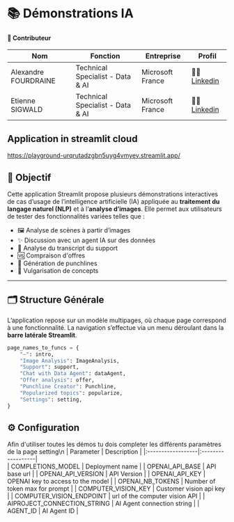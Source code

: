 # 📚 Démonstrations IA

#### 🙌 Contributeur
| Nom | Fonction | Entreprise | Profil |
| --- | --- | --- | --- | 
| Alexandre FOURDRAINE | Technical Specialist - Data & AI | Microsoft France | 👨‍💼 [Linkedin](https://www.linkedin.com/in/alexandre-fourdraine-5a338a29/)|
| Etienne SIGWALD | Technical Specialist - Data & AI | Microsoft France | 👨‍💼 [Linkedin](https://www.linkedin.com/in/etienne-sigwald/)|

## Application in streamlit cloud

https://playground-urqrutadzgbn5uyg4vmyev.streamlit.app/
        
## 🎯 Objectif

Cette application Streamlit propose plusieurs démonstrations interactives de cas d’usage de l’intelligence artificielle (IA) appliquée au **traitement du langage naturel (NLP)** et à l’**analyse d’images**. Elle permet aux utilisateurs de tester des fonctionnalités variées telles que :

- 🖼️ Analyse de scènes à partir d’images
- ✨ Discussion avec un agent IA sur des données
- 💬 Analyse du transcript du support
- 🆚 Compraison d'offres
- 🎤 Génération de punchlines
- 🧠 Vulgarisation de concepts

---

## 🗂️ Structure Générale

L’application repose sur un modèle multipages, où chaque page correspond à une fonctionnalité. La navigation s’effectue via un menu déroulant dans la **barre latérale Streamlit**.

```python
page_names_to_funcs = {
    "—": intro,
    "Image Analysis": ImageAnalysis,
    "Support": support,
    "Chat with Data Agent": dataAgent,
    "Offer analysis": offer,    
    "Punchline Creator": Punchline,
    "Popularized topics": popularize,
    "Settings": setting,
}
```


## :gear: Configuration

Afin d'utiliser toutes les démos tu dois completer les différents paramètres de la page setting\n
| Parameter        | Description      | 
|:------------------|:------------------|   
| COMPLETIONS_MODEL | Deployment name |
| OPENAI_API_BASE | API base url |
| OPENAI_API_VERSION | API Version |
| OPENAI_API_KEY | OPENAI key to access to the model |
| OPENAI_NB_TOKENS | Number of token max for prompt |
| COMPUTER_VISION_KEY | Customer vision api key |
| COMPUTER_VISION_ENDPOINT | url of the computer vision API |
| AIPROJECT_CONNECTION_STRING | AI Agent connection string |
| AGENT_ID | AI Agent ID | 
           
